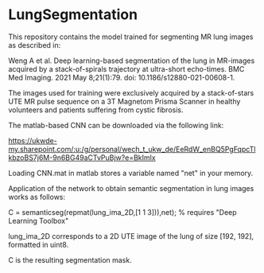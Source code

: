 # LungSegmentation

This repository contains the model trained for segmenting MR lung images as described in:

Weng A et al. Deep learning-based segmentation of the lung in MR-images acquired by a stack-of-spirals trajectory at ultra-short echo-times. 
BMC Med Imaging. 2021 May 8;21(1):79. doi: 10.1186/s12880-021-00608-1. 

The images used for training were exclusively acquired by a stack-of-stars UTE MR pulse sequence on a 3T Magnetom Prisma Scanner in healthy volunteers and patients suffering from cystic fibrosis.

The matlab-based CNN can be downloaded via the following link:

https://ukwde-my.sharepoint.com/:u:/g/personal/wech_t_ukw_de/EeRdW_enBQ5PgFqpcTlkbzoBS7j6M-9n6BG49aCTvPuBjw?e=BkImlx

Loading CNN.mat in matlab stores a variable named "net" in your memory.

Application of the network to obtain semantic segmentation in lung images works as follows:

C = semanticseg(repmat(lung_ima_2D,[1 1 3])),net);    % requires "Deep Learning Toolbox"

lung_ima_2D corresponds to a 2D UTE image of the lung of size [192, 192], formatted in uint8.

C is the resulting segmentation mask.
 
 


